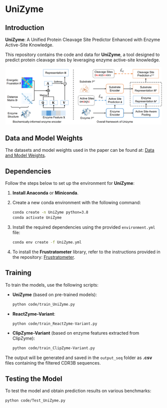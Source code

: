 # UniZyme

## Introduction
**UniZyme**: A Unified Protein Cleavage Site Predictor Enhanced with Enzyme Active-Site Knowledge.

This repository contains the code and data for **UniZyme**, a tool designed to predict protein cleavage sites by leveraging enzyme active-site knowledge.

![UniZyme Framework](framework.png)

## Data and Model Weights
The datasets and model weights used in the paper can be found at: [Data and Model Weights](https://zenodo.org/records/14795708).

## Dependencies
Follow the steps below to set up the environment for **UniZyme**:

1. **Install Anaconda** or **Miniconda**.
2. Create a new conda environment with the following command:
    ```bash
    conda create -n UniZyme python=3.8
    conda activate UniZyme
    ```
3. Install the required dependencies using the provided `environment.yml` file:
    ```bash
    conda env create -f UniZyme.yml
    ```

4. To install the **Frustratometer** library, refer to the instructions provided in the repository: [Frustratometer](https://github.com/HanaJaafari/Frustratometer).


## Training
To train the models, use the following scripts:

- **UniZyme** (based on pre-trained models):
    ```bash
    python code/train_UniZyme.py
    ```
- **ReactZyme-Variant**:
    ```bash
    python code/train_ReactZyme-Variant.py
    ```
- **ClipZyme-Variant** (based on enzyme features extracted from ClipZyme):
    ```bash
    python code/train_ClipZyme-Variant.py
    ```

The output will be generated and saved in the `output_seq` folder as **.csv** files containing the filtered CDR3B sequences.

## Testing the Model
To test the model and obtain prediction results on various benchmarks:
```bash
python code/Test_UniZyme.py
